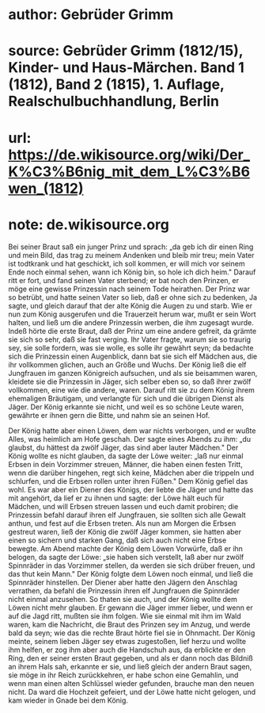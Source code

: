 # author: Gebrüder Grimm
# source: Gebrüder Grimm (1812/15), Kinder- und Haus-Märchen. Band 1 (1812), Band 2 (1815), 1. Auflage, Realschulbuchhandlung, Berlin
# url: https://de.wikisource.org/wiki/Der_K%C3%B6nig_mit_dem_L%C3%B6wen_(1812)
# note: de.wikisource.org

Bei seiner Braut saß ein junger Prinz und sprach: „da geb ich dir einen Ring und mein Bild, das trag zu meinem Andenken und bleib mir treu; mein Vater ist todtkrank und hat geschickt, ich soll kommen, er will mich vor seinem Ende noch einmal sehen, wann ich König bin, so hole ich dich heim." Darauf ritt er fort, und fand seinen Vater sterbend; er bat noch den Prinzen, er möge eine gewisse Prinzessin nach seinem Tode heirathen. Der Prinz war so betrübt, und hatte seinen Vater so lieb, daß er ohne sich zu bedenken, Ja sagte, und gleich darauf that der alte König die Augen zu und starb. Wie er nun zum König ausgerufen und die Trauerzeit herum war, mußt er sein Wort halten, und ließ um die andere Prinzessin werben,  die ihm zugesagt wurde. Indeß hörte die erste Braut, daß der Prinz um eine andere gefreit, da grämte sie sich so sehr, daß sie fast verging. Ihr Vater fragte, warum sie so traurig sey, sie solle fordern, was sie wolle, es solle ihr gewährt seyn; da bedachte sich die Prinzessin einen Augenblick, dann bat sie sich elf Mädchen aus, die ihr vollkommen glichen, auch an Größe und Wuchs. Der König ließ die elf Jungfrauen im ganzen Königreich aufsuchen, und als sie beisammen waren, kleidete sie die Prinzessin in Jäger, sich selber eben so, so daß ihrer zwölf vollkommen, eine wie die andere, waren. Darauf ritt sie zu dem König ihrem ehemaligen Bräutigam, und verlangte für sich und die übrigen Dienst als Jäger. Der König erkannte sie nicht, und weil es so schöne Leute waren, gewährte er ihnen gern die Bitte, und nahm sie an seinen Hof. 

Der König hatte aber einen Löwen, dem war nichts verborgen, und er wußte Alles, was heimlich am Hofe geschah. Der sagte eines Abends zu ihm: „du glaubst, du hättest da zwölf Jäger, das sind aber lauter Mädchen." Der König wollte es nicht glauben, da sagte der Löwe weiter: „laß nur einmal Erbsen in dein Vorzimmer streuen, Männer, die haben einen festen Tritt, wenn die darüber hingehen, regt sich keine, Mädchen aber die trippeln und  schlurfen, und die Erbsen rollen unter ihren Füßen." Dem König gefiel das wohl. Es war aber ein Diener des Königs, der liebte die Jäger und hatte das mit angehört, da lief er zu ihnen und sagte: der Löwe hält euch für Mädchen, und will Erbsen streuen lassen und euch damit probiren; die Prinzessin befahl darauf ihren elf Jungfrauen, sie sollten sich alle Gewalt anthun, und fest auf die Erbsen treten. Als nun am Morgen die Erbsen gestreut waren, ließ der König die zwölf Jäger kommen, sie hatten aber einen so sichern und starken Gang, daß sich auch nicht eine Erbse bewegte. Am Abend machte der König dem Löwen Vorwürfe, daß er ihn belogen, da sagte der Löwe: „sie haben sich verstellt, laß aber nur zwölf Spinnräder in das Vorzimmer stellen, da werden sie sich drüber freuen, und das thut kein Mann." Der König folgte dem Löwen noch einmal, und ließ die Spinnräder hinstellen. Der Diener aber hatte den Jägern den Anschlag verrathen, da befahl die Prinzessin ihren elf Jungfrauen die Spinnräder nicht einmal anzusehen. So thaten sie auch, und der König wollte dem Löwen nicht mehr glauben. Er gewann die Jäger immer lieber, und wenn er auf die Jagd ritt, mußten sie ihm folgen. Wie sie einmal mit ihm im Wald waren, kam die Nachricht, die Braut des Prinzen sey im  Anzug, und werde bald da seyn; wie das die rechte Braut hörte fiel sie in Ohnmacht. Der König meinte, seinem lieben Jäger sey etwas zugestoßen, lief herzu und wollte ihm helfen, er zog ihm aber auch die Handschuh aus, da erblickte er den Ring, den er seiner ersten Braut gegeben, und als er dann noch das Bildniß an ihrem Hals sah, erkannte er sie, und ließ gleich der andern Braut sagen, sie möge in ihr Reich zurückkehren, er habe schon eine Gemahlin, und wenn man einen alten Schlüssel wieder gefunden, brauche man den neuen nicht. Da ward die Hochzeit gefeiert, und der Löwe hatte nicht gelogen, und kam wieder in Gnade bei dem König. 

